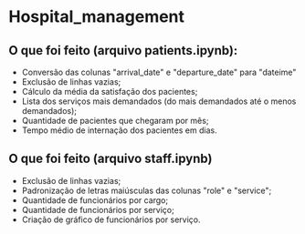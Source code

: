# Hospital_management

## O que foi feito (arquivo patients.ipynb):
- Conversão das colunas "arrival_date" e "departure_date" para "dateime"
- Exclusão de linhas vazias;
- Cálculo da média da satisfação dos pacientes;
- Lista dos serviços mais demandados (do mais demandados até o menos demandados);
- Quantidade de pacientes que chegaram por mês;
- Tempo médio de internação dos pacientes em dias.

## O que foi feito (arquivo staff.ipynb)
- Exclusão de linhas vazias;
- Padronização de letras maiúsculas das colunas "role" e "service";
- Quantidade de funcionários por cargo;
- Quantidade de funcionários por serviço;
- Criação de gráfico de funcionários por serviço.
